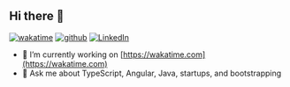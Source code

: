 ## Hi there 👋

[![wakatime](https://wakatime.com/badge/user/66b6796d-eb84-4bb9-b9d2-8dc882f4c6ac.svg)](https://wakatime.com/@lucaslira07)
[![github](https://img.shields.io/github/followers/alanhamlett?logo=github&style=plastic)](https://github.com/Lucas-Lira)
[![LinkedIn](https://img.shields.io/badge/LinkedIn-0077B5?logo=linkedin&logoColor=white&style=plastic)](https://www.linkedin.com/in/lucas-lira-a39239139/)

- 🔭 I’m currently working on [https://wakatime.com](https://wakatime.com)
- 💬 Ask me about TypeScript, Angular, Java, startups, and bootstrapping

<!--
**Lucas-Lira/Lucas-Lira** is a ✨ _special_ ✨ repository because its `README.md` (this file) appears on your GitHub profile.

Here are some ideas to get you started:

- 🔭 I’m currently working on ...
- 🌱 I’m currently learning ...
- 👯 I’m looking to collaborate on ...
- 🤔 I’m looking for help with ...
- 💬 Ask me about ...
- 📫 How to reach me: ...
- 😄 Pronouns: ...
- ⚡ Fun fact: ...
-->
